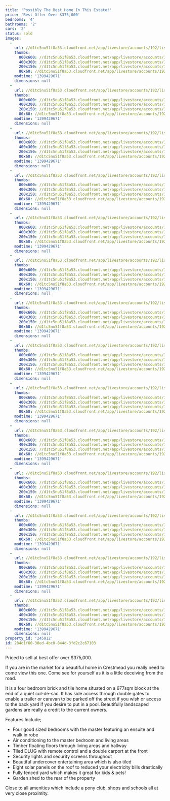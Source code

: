 ```yaml
---
title: 'Possibly The Best Home In This Estate!'
price: 'Best Offer Over $375,000'
bedrooms: '4'
bathrooms: '2'
cars: '2'
status: sold
images:
  -
    url: //d1tc5nu51f8a53.cloudfront.net/app/livestore/accounts/192/listings/129521/images/IMG_8807_9349181042_20140507122333.jpg
    thumbs:
      800x600: //d1tc5nu51f8a53.cloudfront.net/app/livestore/accounts/192/listings/129521/images/IMG_8807_9349181042_20140507122333_800x600.jpg
      400x300: //d1tc5nu51f8a53.cloudfront.net/app/livestore/accounts/192/listings/129521/images/IMG_8807_9349181042_20140507122333_400x300.jpg
      200x150: //d1tc5nu51f8a53.cloudfront.net/app/livestore/accounts/192/listings/129521/images/IMG_8807_9349181042_20140507122333_200x150.jpg
      80x60: //d1tc5nu51f8a53.cloudfront.net/app/livestore/accounts/192/listings/129521/images/IMG_8807_9349181042_20140507122333_80x60.jpg
    modtime: '1399429671'
    dimensions: null
  -
    url: //d1tc5nu51f8a53.cloudfront.net/app/livestore/accounts/192/listings/129521/images/IMG_8790_1038605840_20140507122323.jpg
    thumbs:
      800x600: //d1tc5nu51f8a53.cloudfront.net/app/livestore/accounts/192/listings/129521/images/IMG_8790_1038605840_20140507122323_800x600.jpg
      400x300: //d1tc5nu51f8a53.cloudfront.net/app/livestore/accounts/192/listings/129521/images/IMG_8790_1038605840_20140507122323_400x300.jpg
      200x150: //d1tc5nu51f8a53.cloudfront.net/app/livestore/accounts/192/listings/129521/images/IMG_8790_1038605840_20140507122323_200x150.jpg
      80x60: //d1tc5nu51f8a53.cloudfront.net/app/livestore/accounts/192/listings/129521/images/IMG_8790_1038605840_20140507122323_80x60.jpg
    modtime: '1399429671'
    dimensions: null
  -
    url: //d1tc5nu51f8a53.cloudfront.net/app/livestore/accounts/192/listings/129521/images/IMG_8793_2408640370_20140507122325.jpg
    thumbs:
      800x600: //d1tc5nu51f8a53.cloudfront.net/app/livestore/accounts/192/listings/129521/images/IMG_8793_2408640370_20140507122325_800x600.jpg
      400x300: //d1tc5nu51f8a53.cloudfront.net/app/livestore/accounts/192/listings/129521/images/IMG_8793_2408640370_20140507122325_400x300.jpg
      200x150: //d1tc5nu51f8a53.cloudfront.net/app/livestore/accounts/192/listings/129521/images/IMG_8793_2408640370_20140507122325_200x150.jpg
      80x60: //d1tc5nu51f8a53.cloudfront.net/app/livestore/accounts/192/listings/129521/images/IMG_8793_2408640370_20140507122325_80x60.jpg
    modtime: '1399429671'
    dimensions: null
  -
    url: //d1tc5nu51f8a53.cloudfront.net/app/livestore/accounts/192/listings/129521/images/IMG_8775_8122518864_20140507122318.jpg
    thumbs:
      800x600: //d1tc5nu51f8a53.cloudfront.net/app/livestore/accounts/192/listings/129521/images/IMG_8775_8122518864_20140507122318_800x600.jpg
      400x300: //d1tc5nu51f8a53.cloudfront.net/app/livestore/accounts/192/listings/129521/images/IMG_8775_8122518864_20140507122318_400x300.jpg
      200x150: //d1tc5nu51f8a53.cloudfront.net/app/livestore/accounts/192/listings/129521/images/IMG_8775_8122518864_20140507122318_200x150.jpg
      80x60: //d1tc5nu51f8a53.cloudfront.net/app/livestore/accounts/192/listings/129521/images/IMG_8775_8122518864_20140507122318_80x60.jpg
    modtime: '1399429671'
    dimensions: null
  -
    url: //d1tc5nu51f8a53.cloudfront.net/app/livestore/accounts/192/listings/129521/images/IMG_8766_9613724910_20140507122313.jpg
    thumbs:
      800x600: //d1tc5nu51f8a53.cloudfront.net/app/livestore/accounts/192/listings/129521/images/IMG_8766_9613724910_20140507122313_800x600.jpg
      400x300: //d1tc5nu51f8a53.cloudfront.net/app/livestore/accounts/192/listings/129521/images/IMG_8766_9613724910_20140507122313_400x300.jpg
      200x150: //d1tc5nu51f8a53.cloudfront.net/app/livestore/accounts/192/listings/129521/images/IMG_8766_9613724910_20140507122313_200x150.jpg
      80x60: //d1tc5nu51f8a53.cloudfront.net/app/livestore/accounts/192/listings/129521/images/IMG_8766_9613724910_20140507122313_80x60.jpg
    modtime: '1399429671'
    dimensions: null
  -
    url: //d1tc5nu51f8a53.cloudfront.net/app/livestore/accounts/192/listings/129521/images/IMG_8772_1597823128_20140507122314.jpg
    thumbs:
      800x600: //d1tc5nu51f8a53.cloudfront.net/app/livestore/accounts/192/listings/129521/images/IMG_8772_1597823128_20140507122314_800x600.jpg
      400x300: //d1tc5nu51f8a53.cloudfront.net/app/livestore/accounts/192/listings/129521/images/IMG_8772_1597823128_20140507122314_400x300.jpg
      200x150: //d1tc5nu51f8a53.cloudfront.net/app/livestore/accounts/192/listings/129521/images/IMG_8772_1597823128_20140507122314_200x150.jpg
      80x60: //d1tc5nu51f8a53.cloudfront.net/app/livestore/accounts/192/listings/129521/images/IMG_8772_1597823128_20140507122314_80x60.jpg
    modtime: '1399429671'
    dimensions: null
  -
    url: //d1tc5nu51f8a53.cloudfront.net/app/livestore/accounts/192/listings/129521/images/IMG_8764_9648107957_20140507122312.jpg
    thumbs:
      800x600: //d1tc5nu51f8a53.cloudfront.net/app/livestore/accounts/192/listings/129521/images/IMG_8764_9648107957_20140507122312_800x600.jpg
      400x300: //d1tc5nu51f8a53.cloudfront.net/app/livestore/accounts/192/listings/129521/images/IMG_8764_9648107957_20140507122312_400x300.jpg
      200x150: //d1tc5nu51f8a53.cloudfront.net/app/livestore/accounts/192/listings/129521/images/IMG_8764_9648107957_20140507122312_200x150.jpg
      80x60: //d1tc5nu51f8a53.cloudfront.net/app/livestore/accounts/192/listings/129521/images/IMG_8764_9648107957_20140507122312_80x60.jpg
    modtime: '1399429671'
    dimensions: null
  -
    url: //d1tc5nu51f8a53.cloudfront.net/app/livestore/accounts/192/listings/129521/images/IMG_8780_1454546433_20140507122318.jpg
    thumbs:
      800x600: //d1tc5nu51f8a53.cloudfront.net/app/livestore/accounts/192/listings/129521/images/IMG_8780_1454546433_20140507122318_800x600.jpg
      400x300: //d1tc5nu51f8a53.cloudfront.net/app/livestore/accounts/192/listings/129521/images/IMG_8780_1454546433_20140507122318_400x300.jpg
      200x150: //d1tc5nu51f8a53.cloudfront.net/app/livestore/accounts/192/listings/129521/images/IMG_8780_1454546433_20140507122318_200x150.jpg
      80x60: //d1tc5nu51f8a53.cloudfront.net/app/livestore/accounts/192/listings/129521/images/IMG_8780_1454546433_20140507122318_80x60.jpg
    modtime: '1399429671'
    dimensions: null
  -
    url: //d1tc5nu51f8a53.cloudfront.net/app/livestore/accounts/192/listings/129521/images/IMG_8800_1444665831_20140507122327.jpg
    thumbs:
      800x600: //d1tc5nu51f8a53.cloudfront.net/app/livestore/accounts/192/listings/129521/images/IMG_8800_1444665831_20140507122327_800x600.jpg
      400x300: //d1tc5nu51f8a53.cloudfront.net/app/livestore/accounts/192/listings/129521/images/IMG_8800_1444665831_20140507122327_400x300.jpg
      200x150: //d1tc5nu51f8a53.cloudfront.net/app/livestore/accounts/192/listings/129521/images/IMG_8800_1444665831_20140507122327_200x150.jpg
      80x60: //d1tc5nu51f8a53.cloudfront.net/app/livestore/accounts/192/listings/129521/images/IMG_8800_1444665831_20140507122327_80x60.jpg
    modtime: '1399429671'
    dimensions: null
  -
    url: //d1tc5nu51f8a53.cloudfront.net/app/livestore/accounts/192/listings/129521/images/IMG_8801_9623577693_20140507122330.jpg
    thumbs:
      800x600: //d1tc5nu51f8a53.cloudfront.net/app/livestore/accounts/192/listings/129521/images/IMG_8801_9623577693_20140507122330_800x600.jpg
      400x300: //d1tc5nu51f8a53.cloudfront.net/app/livestore/accounts/192/listings/129521/images/IMG_8801_9623577693_20140507122330_400x300.jpg
      200x150: //d1tc5nu51f8a53.cloudfront.net/app/livestore/accounts/192/listings/129521/images/IMG_8801_9623577693_20140507122330_200x150.jpg
      80x60: //d1tc5nu51f8a53.cloudfront.net/app/livestore/accounts/192/listings/129521/images/IMG_8801_9623577693_20140507122330_80x60.jpg
    modtime: '1399429671'
    dimensions: null
  -
    url: //d1tc5nu51f8a53.cloudfront.net/app/livestore/accounts/192/listings/129521/images/IMG_8787_2149743796_20140507122323.jpg
    thumbs:
      800x600: //d1tc5nu51f8a53.cloudfront.net/app/livestore/accounts/192/listings/129521/images/IMG_8787_2149743796_20140507122323_800x600.jpg
      400x300: //d1tc5nu51f8a53.cloudfront.net/app/livestore/accounts/192/listings/129521/images/IMG_8787_2149743796_20140507122323_400x300.jpg
      200x150: //d1tc5nu51f8a53.cloudfront.net/app/livestore/accounts/192/listings/129521/images/IMG_8787_2149743796_20140507122323_200x150.jpg
      80x60: //d1tc5nu51f8a53.cloudfront.net/app/livestore/accounts/192/listings/129521/images/IMG_8787_2149743796_20140507122323_80x60.jpg
    modtime: '1399429671'
    dimensions: null
  -
    url: //d1tc5nu51f8a53.cloudfront.net/app/livestore/accounts/192/listings/129521/images/IMG_8759_2346585663_20140507122311.jpg
    thumbs:
      800x600: //d1tc5nu51f8a53.cloudfront.net/app/livestore/accounts/192/listings/129521/images/IMG_8759_2346585663_20140507122311_800x600.jpg
      400x300: //d1tc5nu51f8a53.cloudfront.net/app/livestore/accounts/192/listings/129521/images/IMG_8759_2346585663_20140507122311_400x300.jpg
      200x150: //d1tc5nu51f8a53.cloudfront.net/app/livestore/accounts/192/listings/129521/images/IMG_8759_2346585663_20140507122311_200x150.jpg
      80x60: //d1tc5nu51f8a53.cloudfront.net/app/livestore/accounts/192/listings/129521/images/IMG_8759_2346585663_20140507122311_80x60.jpg
    modtime: '1399429671'
    dimensions: null
  -
    url: //d1tc5nu51f8a53.cloudfront.net/app/livestore/accounts/192/listings/129521/images/IMG_8804_5025931238_20140507122331.jpg
    thumbs:
      800x600: //d1tc5nu51f8a53.cloudfront.net/app/livestore/accounts/192/listings/129521/images/IMG_8804_5025931238_20140507122331_800x600.jpg
      400x300: //d1tc5nu51f8a53.cloudfront.net/app/livestore/accounts/192/listings/129521/images/IMG_8804_5025931238_20140507122331_400x300.jpg
      200x150: //d1tc5nu51f8a53.cloudfront.net/app/livestore/accounts/192/listings/129521/images/IMG_8804_5025931238_20140507122331_200x150.jpg
      80x60: //d1tc5nu51f8a53.cloudfront.net/app/livestore/accounts/192/listings/129521/images/IMG_8804_5025931238_20140507122331_80x60.jpg
    modtime: '1399429671'
    dimensions: null
  -
    url: //d1tc5nu51f8a53.cloudfront.net/app/livestore/accounts/192/listings/129521/images/IMG_8803_3509553620_20140507122329.jpg
    thumbs:
      800x600: //d1tc5nu51f8a53.cloudfront.net/app/livestore/accounts/192/listings/129521/images/IMG_8803_3509553620_20140507122329_800x600.jpg
      400x300: //d1tc5nu51f8a53.cloudfront.net/app/livestore/accounts/192/listings/129521/images/IMG_8803_3509553620_20140507122329_400x300.jpg
      200x150: //d1tc5nu51f8a53.cloudfront.net/app/livestore/accounts/192/listings/129521/images/IMG_8803_3509553620_20140507122329_200x150.jpg
      80x60: //d1tc5nu51f8a53.cloudfront.net/app/livestore/accounts/192/listings/129521/images/IMG_8803_3509553620_20140507122329_80x60.jpg
    modtime: '1399429671'
    dimensions: null
property_id: '245912'
id: 284d1f60-30ed-4bc0-844d-3fd2c2c67103
---
```

Priced to sell at best offer over $375,000.
 
If you are in the market for a beautiful home in Crestmead you really need to come view this one. Come see for yourself as it is a little deceiving from the road.

It is a four bedroom brick and tile home situated on a 677sqm block at the end of a quiet cul-de-sac. It has side access through double gates to enable a trailer or caravan to be parked off the street if you wish or access to the back yard if you desire to put in a pool. Beautifully landscaped gardens are really a credit to the current owners.
 
Features Include;
*  Four good sized bedrooms with the master featuring an ensuite and walk in robe
*  Air conditioning to the master bedroom and living areas
*  Timber floating floors through living areas and hallway
*  Tiled DLUG with remote control and a double carport at the front
*  Security lights and security screens throughout
*  Beautiful undercover entertaining area which is also tiled
*  Eight solar panels on the roof to reduced your electricity bills drastically
*  Fully fenced yard which makes it great for kids & pets!
*  Garden shed to the rear of the property
 
Close to all amenities which include a pony club, shops and schools all at very close proximity.